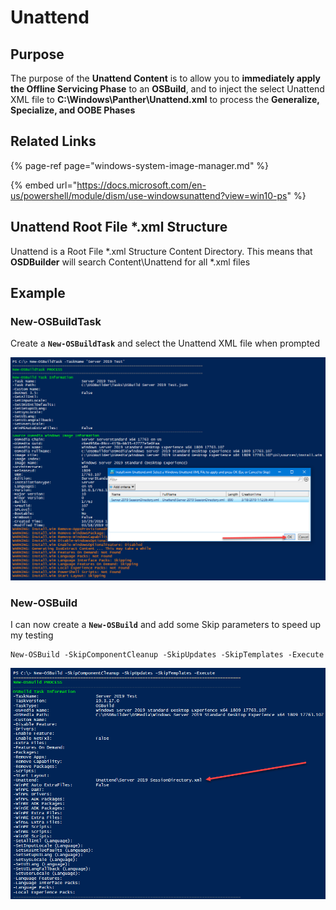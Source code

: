 # Unattend

## Purpose

The purpose of the **Unattend Content** is to allow you to **immediately apply the Offline Servicing Phase** to an **OSBuild**, and to inject the select Unattend XML file to **C:\Windows\Panther\Unattend.xml** to process the **Generalize, Specialize, and OOBE Phases**

## Related Links

{% page-ref page="windows-system-image-manager.md" %}

{% embed url="https://docs.microsoft.com/en-us/powershell/module/dism/use-windowsunattend?view=win10-ps" %}

## Unattend Root File \*.xml Structure

Unattend is a Root File \*.xml Structure Content Directory.  This means that **OSDBuilder** will search Content\Unattend for all \*.xml files

## Example

### New-OSBuildTask

Create a **`New-OSBuildTask`** and select the Unattend XML file when prompted

![](../../../../../.gitbook/assets/image%20%28189%29.png)

### New-OSBuild

I can now create a **`New-OSBuild`** and add some Skip parameters to speed up my testing

```text
New-OSBuild -SkipComponentCleanup -SkipUpdates -SkipTemplates -Execute
```

![](../../../../../.gitbook/assets/image%20%2893%29.png)



